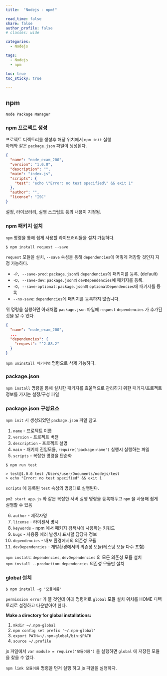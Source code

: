 ```yaml
---
title:  "Nodejs - npm!"

read_time: false
share: false
author_profile: false
# classes: wide

categories:
  - Nodejs

tags:
  - Nodejs
  - npm

toc: true
toc_sticky: true

---
```



## npm

`Node Package Manager`  

### npm 프로젝트 생성

프로젝트 디렉토리를 생성후 해당 위치에서 `npm init` 실행  
아래와 같은 `package.json` 파일이 생성된다.  


```json
{
  "name": "node_exam_200",
  "version": "1.0.0",
  "description": "",
  "main": "index.js",
  "scripts": {
    "test": "echo \"Error: no test specified\" && exit 1"
  },
  "author": "",
  "license": "ISC"
}
```

설정, 라이브러리, 실행 스크립트 등의 내용이 지정됨.  

### npm 패키지 설치  

`npm` 명령을 통해 쉽게 사용할 라이브러리들을 설치 가능하다.  

```
$ npm install request --save
```

`request` 모듈을 설치, `--save` 속성을 통해 `dependencies`에 어떻게 저장할 것인지 지정 가능하다.  

* `-P, --save-prod`: `package.json의` `dependencies`에 패키지를 등록. (default)  
* `-D, --save-dev`: `package.json의` `devDependencies`에 패키지를 등록.  
* `-O, --save-optional`: `package.json의` `optionalDependencies`에 패키지를 등록   
* `--no-save`: `dependencies`에 패키지를 등록하지 않습니다.   

위 명령을 실행하면 아래처럼 `package.json` 파일에 `request` `dependencies` 가 추가된 것을 알 수 있다.  

```json
{
  "name": "node_exam_200",
  ...
  "dependencies": {
    "request": "^2.88.2"
  }
}
```

`npm uninstall 패키지명` 명령으로 삭제 가능하다.  


### package.json  

`npm install` 명령을 통해 설치한 패키지를 효울적으로 관리하기 위한 패키지/프로젝트 정보를 가지는 설정/구성 파일

### package.json 구성요소

`npm init` 시 생성되었던 `package.json` 파일 참고  

1. `name` - 프로젝트 이름  
2. `version` - 프로젝트 버전  
3. `description` - 프로젝트 설명  
4. `main` - 패키지 진입모듈, `require('package-name')` 실행시 실행하는 파일  
5. `scripts` - 복잡한 명령을 단순화  

```
$ npm run test

> test@1.0.0 test /Users/user/Documents/nodejs/test
> echo "Error: no test specified" && exit 1
```  
`scripts` 에 등록된 `test` 속성의 명령대로 실행된다.  

`pm2 start app.js` 와 같은 복잡한 서버 실행 명령을 등록해두고 `npm` 을 사용해 쉽게 실행할 수 있음

6. `author` - 제작자명  
7. `license` - 라이센서 명시  
8. `keywords` - npm 에서 패키지 검색시에 사용하는 키워드    
9. `bugs` - 사용중 에러 발생시 표시할 담당자 정보  
10. `dependencies` - 배포 환경에서의 의존성 모듈  
11. `devDependencies` - 개발환경에서의 의존성 모듈(테스팅 모듈 다수 포함)  

`npm install`:  `dependencies`, `devDependencies` 의 모든 의존성 모듈 설치  
`npm install --production`: `dependencies` 의존성 모듈만 설치  

### global 설치  

```
$ npm install -g '모듈이름'
```

`permission error` 가 뜰 것인데 아래 명령어로 `global` 모듈 설치 위치를 HOME 디렉토리로 설정하고 다운받아야 한다.  

**Make a directory for global installations:**

1. `mkdir ~/.npm-global`  
2. `npm config set prefix '~/.npm-global'`  
3. `export PATH=~/.npm-global/bin:$PATH`  
4. `source ~/.profile`  

js 파일에서 `var module = require('모듈이름')` 을 실행하면 `global` 에 저장된 모듈을 찾을 수 없다.  

`npm link 모듈이름` 명령을 먼저 실행 하고 js 파일을 실행하자.  
